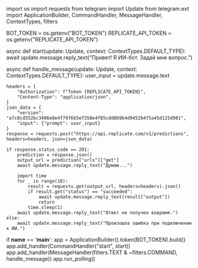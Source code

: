 import os
import requests
from telegram import Update
from telegram.ext import ApplicationBuilder, CommandHandler, MessageHandler, ContextTypes, filters

BOT_TOKEN = os.getenv("BOT_TOKEN")
REPLICATE_API_TOKEN = os.getenv("REPLICATE_API_TOKEN")

async def start(update: Update, context: ContextTypes.DEFAULT_TYPE):
    await update.message.reply_text("Привет! Я ИИ-бот. Задай мне вопрос.")

async def handle_message(update: Update, context: ContextTypes.DEFAULT_TYPE):
    user_input = update.message.text

    headers = {
        "Authorization": f"Token {REPLICATE_API_TOKEN}",
        "Content-Type": "application/json",
    }
    json_data = {
        "version": "a7c8cd352bc3406e8e4f79f6b5ef358e4f85cdd0b9b4d9452b4f5a45d125d981",
        "input": {"prompt": user_input}
    }
    response = requests.post("https://api.replicate.com/v1/predictions", headers=headers, json=json_data)
    
    if response.status_code == 201:
        prediction = response.json()
        output_url = prediction["urls"]["get"]
        await update.message.reply_text("Думаю...")
        
        import time
        for _ in range(10):
            result = requests.get(output_url, headers=headers).json()
            if result.get("status") == "succeeded":
                await update.message.reply_text(result["output"])
                return
            time.sleep(1)
        await update.message.reply_text("Ответ не получен вовремя.")
    else:
        await update.message.reply_text("Произошла ошибка при подключении к ИИ.")

if __name__ == '__main__':
    app = ApplicationBuilder().token(BOT_TOKEN).build()
    app.add_handler(CommandHandler("start", start))
    app.add_handler(MessageHandler(filters.TEXT & ~filters.COMMAND, handle_message))
    app.run_polling()
